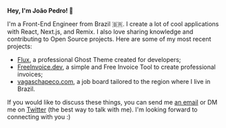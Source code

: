 **Hey, I'm João Pedro! 👋**

I'm a Front-End Engineer from Brazil 🇧🇷. I create a lot of cool applications with React, Next.js, and Remix. I also love sharing knowledge and contributing to Open Source projects. Here are some of my most recent projects:

- [Flux](https://nextlevelthemes.com), a professional Ghost Theme created for developers;
- [FreeInvoice.dev](https://FreeInvoice.dev), a simple and Free Invoice Tool to create professional invoices;
- [vagaschapeco.com](https://vagaschapeco.com), a job board tailored to the region where I live in Brazil.

If you would like to discuss these things, you can send me [an email](mailto:hey@joaopedro.dev) or DM me on [Twitter](https://twitter.com/jpedroschmitz) (the best way to talk with me). I'm looking forward to connecting with you :)
